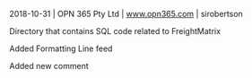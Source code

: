2018-10-31 | OPN 365 Pty Ltd | www.opn365.com | sirobertson

Directory that contains SQL code related to FreightMatrix

Added Formatting Line feed

Added new comment